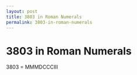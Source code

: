 ```yaml
---
layout: post
title: 3803 in Roman Numerals
permalink: 3803-in-roman-numerals
---
```


# 3803 in Roman Numerals

3803 = MMMDCCCIII
